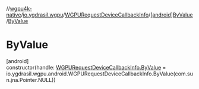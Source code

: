 //[wgpu4k-native](../../../../index.md)/[io.ygdrasil.wgpu](../../index.md)/[WGPURequestDeviceCallbackInfo](../index.md)/[[android]ByValue](index.md)/[ByValue](-by-value.md)

# ByValue

[android]\
constructor(handle: [WGPURequestDeviceCallbackInfo.ByValue](../../../io.ygdrasil.wgpu.android/-w-g-p-u-request-device-callback-info/-by-value/index.md) = io.ygdrasil.wgpu.android.WGPURequestDeviceCallbackInfo.ByValue(com.sun.jna.Pointer.NULL))